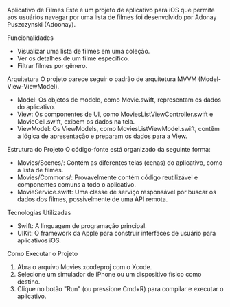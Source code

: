  Aplicativo de Filmes
  Este é um projeto de aplicativo para iOS  que permite aos usuários navegar por uma lista de filmes foi desenvolvido por 
Adonay Puszczynski (Adoonay).

  Funcionalidades
   - Visualizar uma lista de filmes em uma coleção.
   - Ver os detalhes de um filme específico.
   - Filtrar filmes por gênero.

  Arquitetura
  O projeto parece seguir o padrão de arquitetura MVVM (Model-View-ViewModel).
   - Model: Os objetos de modelo, como Movie.swift, representam os dados do aplicativo.
   - View: Os componentes de UI, como MoviesListViewController.swift e MovieCell.swift, exibem os dados na tela.
   - ViewModel: Os ViewModels, como MoviesListViewModel.swift, contêm a lógica de apresentação e preparam os dados para a View.

  Estrutura do Projeto
  O código-fonte está organizado da seguinte forma:
   - Movies/Scenes/: Contém as diferentes telas (cenas) do aplicativo, como a lista de filmes.
   - Movies/Commons/: Provavelmente contém código reutilizável e componentes comuns a todo o aplicativo.
   - MovieService.swift: Uma classe de serviço responsável por buscar os dados dos filmes, possivelmente de uma API remota.

  Tecnologias Utilizadas
   - Swift: A linguagem de programação principal.
   - UIKit: O framework da Apple para construir interfaces de usuário para aplicativos iOS.

  Como Executar o Projeto
   1. Abra o arquivo Movies.xcodeproj com o Xcode.
   2. Selecione um simulador de iPhone ou um dispositivo físico como destino.
   3. Clique no botão "Run" (ou pressione Cmd+R) para compilar e executar o aplicativo.
